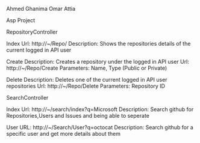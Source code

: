 Ahmed Ghanima
Omar Attia

Asp Project

RepositoryController 

Index
Url: http://~/Repo/
Description: Shows the repositories details of the current logged in API user



Create
Description: Creates a repository under the logged in API user
Url: http://~/Repo/Create
Parameters: Name, Type (Public or Private)



Delete
Description: Deletes one of the current logged in API user repositories
Url: http://~/Repo/Delete
Parameters: Repository ID


SearchController

Index
Url: http://~/search/index?q=Microsoft
Description: Search github for Repositories,Users and Issues and being able to seperate







User
URL: http://~/Search/User?q=octocat
Description: Search github for a specific user and get more details about them

